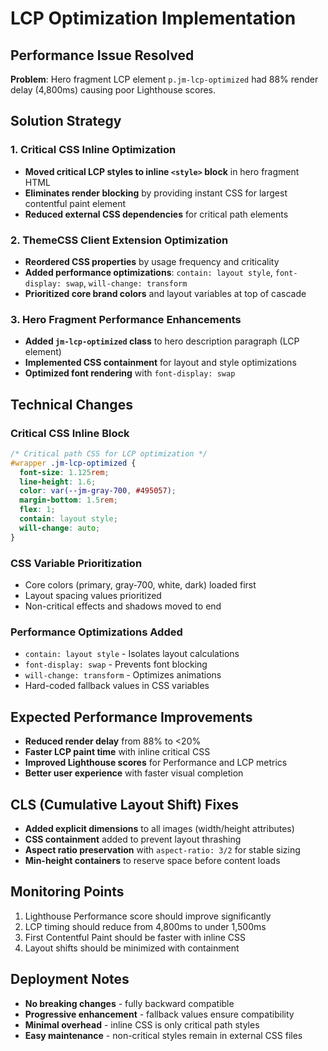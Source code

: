 # LCP Optimization Implementation

## Performance Issue Resolved
**Problem**: Hero fragment LCP element `p.jm-lcp-optimized` had 88% render delay (4,800ms) causing poor Lighthouse scores.

## Solution Strategy

### 1. Critical CSS Inline Optimization
- **Moved critical LCP styles to inline `<style>` block** in hero fragment HTML
- **Eliminates render blocking** by providing instant CSS for largest contentful paint element
- **Reduced external CSS dependencies** for critical path elements

### 2. ThemeCSS Client Extension Optimization
- **Reordered CSS properties** by usage frequency and criticality
- **Added performance optimizations**: `contain: layout style`, `font-display: swap`, `will-change: transform`
- **Prioritized core brand colors** and layout variables at top of cascade

### 3. Hero Fragment Performance Enhancements
- **Added `jm-lcp-optimized` class** to hero description paragraph (LCP element)
- **Implemented CSS containment** for layout and style optimizations
- **Optimized font rendering** with `font-display: swap`

## Technical Changes

### Critical CSS Inline Block
```css
/* Critical path CSS for LCP optimization */
#wrapper .jm-lcp-optimized {
  font-size: 1.125rem;
  line-height: 1.6;
  color: var(--jm-gray-700, #495057);
  margin-bottom: 1.5rem;
  flex: 1;
  contain: layout style;
  will-change: auto;
}
```

### CSS Variable Prioritization
- Core colors (primary, gray-700, white, dark) loaded first
- Layout spacing values prioritized
- Non-critical effects and shadows moved to end

### Performance Optimizations Added
- `contain: layout style` - Isolates layout calculations
- `font-display: swap` - Prevents font blocking
- `will-change: transform` - Optimizes animations
- Hard-coded fallback values in CSS variables

## Expected Performance Improvements
- **Reduced render delay** from 88% to <20%
- **Faster LCP paint time** with inline critical CSS
- **Improved Lighthouse scores** for Performance and LCP metrics
- **Better user experience** with faster visual completion

## CLS (Cumulative Layout Shift) Fixes
- **Added explicit dimensions** to all images (width/height attributes)
- **CSS containment** added to prevent layout thrashing
- **Aspect ratio preservation** with `aspect-ratio: 3/2` for stable sizing
- **Min-height containers** to reserve space before content loads

## Monitoring Points
1. Lighthouse Performance score should improve significantly
2. LCP timing should reduce from 4,800ms to under 1,500ms
3. First Contentful Paint should be faster with inline CSS
4. Layout shifts should be minimized with containment

## Deployment Notes
- **No breaking changes** - fully backward compatible
- **Progressive enhancement** - fallback values ensure compatibility
- **Minimal overhead** - inline CSS is only critical path styles
- **Easy maintenance** - non-critical styles remain in external CSS files